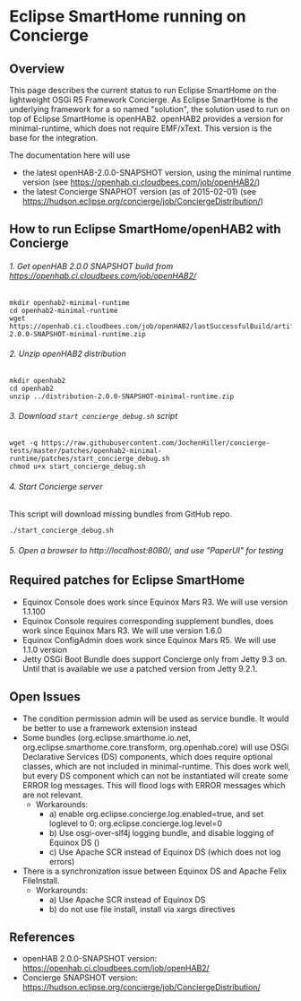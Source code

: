 # Eclipse SmartHome running on Concierge

## Overview

This page describes the current status to run Eclipse SmartHome on the lightweight OSGi R5 Framework Concierge. As Eclipse SmartHome is the underlying framework for a so named "solution", the solution used to run on top of Eclipse SmartHome is openHAB2. openHAB2 provides a version for minimal-runtime, which does not require EMF/xText. This version is the base for the integration.

The documentation here will use

* the latest openHAB-2.0.0-SNAPSHOT version, using the minimal runtime version (see https://openhab.ci.cloudbees.com/job/openHAB2/)
* the latest Concierge SNAPHOT version (as of 2015-02-01) (see https://hudson.eclipse.org/concierge/job/ConciergeDistribution/)

## How to run Eclipse SmartHome/openHAB2 with Concierge

###### 1. Get openHAB 2.0.0 SNAPSHOT build from https://openhab.ci.cloudbees.com/job/openHAB2/

```script
mkdir openhab2-minimal-runtime
cd openhab2-minimal-runtime
wget https://openhab.ci.cloudbees.com/job/openHAB2/lastSuccessfulBuild/artifact/distribution/target/distribution-2.0.0-SNAPSHOT-minimal-runtime.zip
```

###### 2. Unzip openHAB2 distribution

```script
mkdir openhab2
cd openhab2
unzip ../distribution-2.0.0-SNAPSHOT-minimal-runtime.zip
```

###### 3. Download `start_concierge_debug.sh` script

```script
wget -q https://raw.githubusercontent.com/JochenHiller/concierge-tests/master/patches/openhab2-minimal-runtime/patches/start_concierge_debug.sh
chmod u+x start_concierge_debug.sh
```

###### 4. Start Concierge server

This script will download missing bundles from GitHub repo.

```script
./start_concierge_debug.sh
```

###### 5. Open a browser to http://localhost:8080/, and use "PaperUI" for testing


## Required patches for Eclipse SmartHome

* Equinox Console does work since Equinox Mars R3. We will use version 1.1.100
* Equinox Console requires corresponding supplement bundles, does work since Equinox Mars R3. We will use version 1.6.0
* Equinox ConfigAdmin does work since Equinox Mars R5. We will use 1.1.0 version
* Jetty OSGi Boot Bundle does support Concierge only from Jetty 9.3 on. Until that is available we use a patched version from Jetty 9.2.1.

## Open Issues

* The condition permission admin will be used as service bundle. It would be better to use a framework extension instead
* Some  bundles (org.eclipse.smarthome.io.net, org.eclipse.smarthome.core.transform, org.openhab.core) will use OSGi Declarative Services (DS) components, which does require optional classes, which are not included in minimal-runtime. This does work well, but every DS component which can not be instantiated will create some ERROR log messages. This will flood logs with ERROR messages which are not relevant.
  * Workarounds:
    * a) enable org.eclipse.concierge.log.enabled=true, and set loglevel to 0: org.eclipse.concierge.log.level=0
    * b) Use osgi-over-slf4j logging bundle, and disable logging of Equinox DS (<logger name="org.eclipse.equinox.ds" level="OFF"/>)
    * c) Use Apache SCR instead of Equinox DS (which does not log errors)
* There is a synchronization issue between Equinox DS and Apache Felix FileInstall.
  * Workarounds: 
    * a) Use Apache SCR instead of Equinox DS
    * b) do not use file install, install via xargs directives

## References

* openHAB 2.0.0-SNAPSHOT version: https://openhab.ci.cloudbees.com/job/openHAB2/
* Concierge SNAPSHOT version: https://hudson.eclipse.org/concierge/job/ConciergeDistribution/

